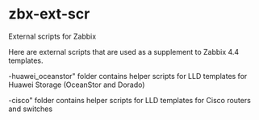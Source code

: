 # zbx-ext-scr
External scripts for Zabbix

Here are external scripts that are used as a supplement to Zabbix 4.4 templates.

-huawei_oceanstor" folder contains helper scripts for LLD templates for Huawei Storage (OceanStor and Dorado)

-cisco" folder contains helper scripts for LLD templates for Cisco routers and switches
